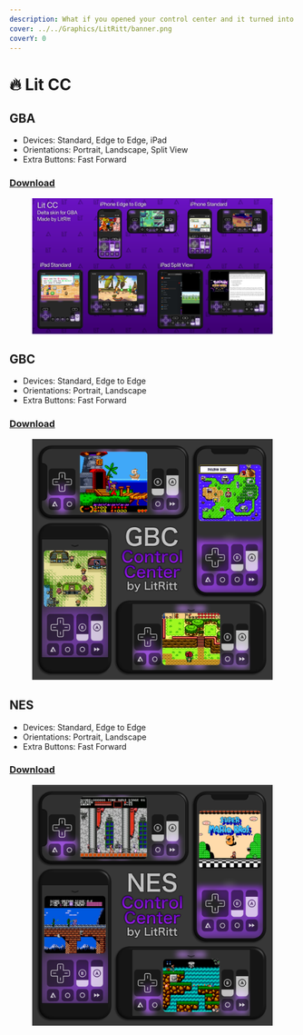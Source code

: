 ```yaml
---
description: What if you opened your control center and it turned into a beautiful skin?
cover: ../../Graphics/LitRitt/banner.png
coverY: 0
---
```


# 🔥 Lit CC

## GBA

* Devices: Standard, Edge to Edge, iPad
* Orientations: Portrait, Landscape, Split View
* Extra Buttons: Fast Forward

### [Download](Lit-CC/GBA/skin.deltaskin)

<figure><img src="Lit-CC/GBA/image.png" alt=""><figcaption></figcaption></figure>

## GBC

* Devices: Standard, Edge to Edge
* Orientations: Portrait, Landscape
* Extra Buttons: Fast Forward

### [Download](Lit-CC/GBC/skin.deltaskin)

<figure><img src="Lit-CC/GBC/image.png" alt=""><figcaption></figcaption></figure>

## NES

* Devices: Standard, Edge to Edge
* Orientations: Portrait, Landscape
* Extra Buttons: Fast Forward

### [Download](Lit-CC/NES/skin.deltaskin)

<figure><img src="Lit-CC/NES/image.png" alt=""><figcaption></figcaption></figure>
